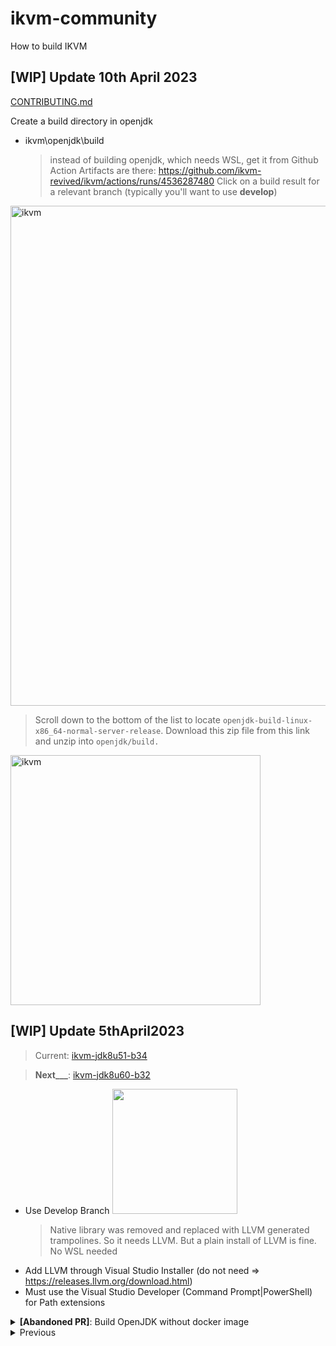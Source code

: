# ikvm-community
How to build IKVM

## [WIP] Update 10th April 2023

[CONTRIBUTING.md](https://github.com/ikvm-revived/ikvm/blob/develop/CONTRIBUTING.md)

Create a build directory in openjdk
- ikvm\openjdk\build 
  >  instead of building openjdk, which needs WSL, get it from Github Action
  > Artifacts are there: https://github.com/ikvm-revived/ikvm/actions/runs/4536287480
  > Click on a build result for a relevant branch (typically you'll want to use **develop**)  

<img src="https://user-images.githubusercontent.com/49812372/230931536-05db3cf8-dd99-4460-ad45-ad9d1725dd68.png" alt="ikvm" width=800px>


  > Scroll down to the bottom of the list to locate `openjdk-build-linux-x86_64-normal-server-release`. Download this zip file from this link and unzip into `openjdk/build.`

<img src="https://user-images.githubusercontent.com/49812372/230930440-bce40cb0-254f-4a11-998c-f3e1897fd030.png" alt="ikvm" width=400px>


## [WIP] Update 5thApril2023

> Current: [ikvm-jdk8u51-b34](https://github.com/ikvm-revived/jdk8u/tree/ikvm-jdk8u51-b34)

> <strong>Next___</strong>: [ikvm-jdk8u60-b32](https://github.com/ikvm-revived/ikvm/pull/290)


- Use Develop Branch
       <img src="https://user-images.githubusercontent.com/49812372/230218458-93efeebd-d808-445b-b0c5-7f77b2ac43d9.png" width=200px>
     > Native library was removed and replaced with LLVM generated trampolines. So it needs LLVM. But a plain install of LLVM is fine. No WSL needed
- Add LLVM through Visual Studio Installer (do not need => https://releases.llvm.org/download.html)
- Must use the Visual Studio Developer (Command Prompt|PowerShell) for Path extensions

<details>
<summary><strong>[Abandoned PR]</strong>: Build OpenJDK without docker image</summary>

https://github.com/ikvm-revived/ikvm/pull/289

</details>
<details>
<summary>Previous</summary>


https://github.com/ikvm-revived/ikvm/blob/develop/CONTRIBUTING.md#build

> The GitHub action's generated artifact can simply be extract into the appropriate spot in `openjdk/build` to avoid building it yourself. Navigate to the GitHub Actions, find the latest successfuly build for the branch you're concerned with, and download the `openjdk-build-linux-x86_64-normal-server-release` artifact. Extract this zip file into `openjdk/build`.

</details>
